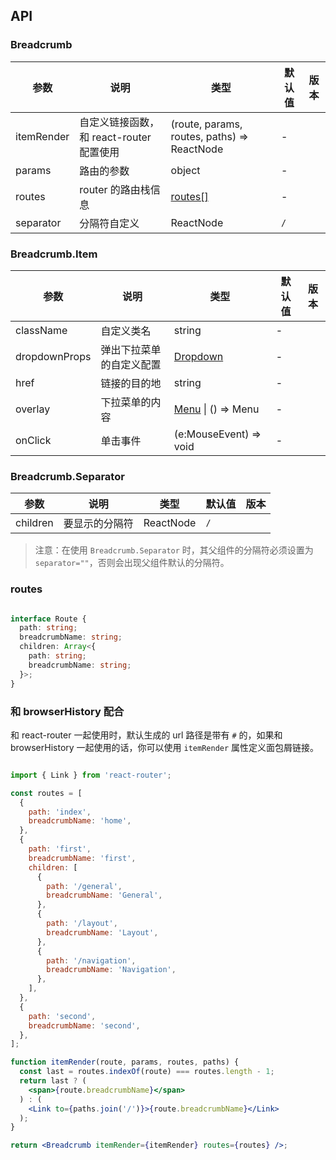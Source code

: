 ## API

### Breadcrumb

| 参数 | 说明 | 类型 | 默认值 | 版本 |
| --- | --- | --- | --- | --- |
| itemRender | 自定义链接函数，和 react-router 配置使用 | (route, params, routes, paths) => ReactNode | - |  |
| params | 路由的参数 | object | - |  |
| routes | router 的路由栈信息 | [routes\[\]](#routes) | - |  |
| separator | 分隔符自定义 | ReactNode | `/` |  |

### Breadcrumb.Item

| 参数 | 说明 | 类型 | 默认值 | 版本 |
| --- | --- | --- | --- | --- |
| className | 自定义类名 | string | - |  |
| dropdownProps | 弹出下拉菜单的自定义配置 | [Dropdown](/components/dropdown) | - |  |
| href | 链接的目的地 | string | - |  |
| overlay | 下拉菜单的内容 | [Menu](/components/menu) \| () => Menu | - |  |
| onClick | 单击事件 | (e:MouseEvent) => void | - |  |

### Breadcrumb.Separator

| 参数     | 说明           | 类型      | 默认值 | 版本 |
| -------- | -------------- | --------- | ------ | ---- |
| children | 要显示的分隔符 | ReactNode | `/`    |      |

> 注意：在使用 `Breadcrumb.Separator` 时，其父组件的分隔符必须设置为 `separator=""`，否则会出现父组件默认的分隔符。

### routes

```ts | pure

interface Route {
  path: string;
  breadcrumbName: string;
  children: Array<{
    path: string;
    breadcrumbName: string;
  }>;
}
```

### 和 browserHistory 配合

和 react-router 一起使用时，默认生成的 url 路径是带有 `#` 的，如果和 browserHistory 一起使用的话，你可以使用 `itemRender` 属性定义面包屑链接。

```jsx | pure

import { Link } from 'react-router';

const routes = [
  {
    path: 'index',
    breadcrumbName: 'home',
  },
  {
    path: 'first',
    breadcrumbName: 'first',
    children: [
      {
        path: '/general',
        breadcrumbName: 'General',
      },
      {
        path: '/layout',
        breadcrumbName: 'Layout',
      },
      {
        path: '/navigation',
        breadcrumbName: 'Navigation',
      },
    ],
  },
  {
    path: 'second',
    breadcrumbName: 'second',
  },
];

function itemRender(route, params, routes, paths) {
  const last = routes.indexOf(route) === routes.length - 1;
  return last ? (
    <span>{route.breadcrumbName}</span>
  ) : (
    <Link to={paths.join('/')}>{route.breadcrumbName}</Link>
  );
}

return <Breadcrumb itemRender={itemRender} routes={routes} />;
```

